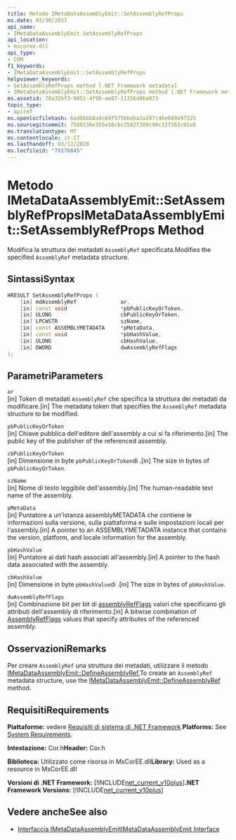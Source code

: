 ```yaml
---
title: Metodo IMetaDataAssemblyEmit::SetAssemblyRefProps
ms.date: 03/30/2017
api_name:
- IMetaDataAssemblyEmit.SetAssemblyRefProps
api_location:
- mscoree.dll
api_type:
- COM
f1_keywords:
- IMetaDataAssemblyEmit::SetAssemblyRefProps
helpviewer_keywords:
- SetAssemblyRefProps method [.NET Framework metadata]
- IMetaDataAssemblyEmit::SetAssemblyRefProps method [.NET Framework metadata]
ms.assetid: 70a32bf3-9051-4f96-ae87-11356d06a073
topic_type:
- apiref
ms.openlocfilehash: 6ad6bbb8a4c69f575bbeba3a297c46e049a97325
ms.sourcegitcommit: 7588136e355e10cbc2582f389c90c127363c02a5
ms.translationtype: MT
ms.contentlocale: it-IT
ms.lasthandoff: 03/12/2020
ms.locfileid: "79176045"
---
```

# <a name="imetadataassemblyemitsetassemblyrefprops-method"></a><span data-ttu-id="17505-102">Metodo IMetaDataAssemblyEmit::SetAssemblyRefProps</span><span class="sxs-lookup"><span data-stu-id="17505-102">IMetaDataAssemblyEmit::SetAssemblyRefProps Method</span></span>
<span data-ttu-id="17505-103">Modifica la struttura dei metadati `AssemblyRef` specificata.</span><span class="sxs-lookup"><span data-stu-id="17505-103">Modifies the specified `AssemblyRef` metadata structure.</span></span>  
  
## <a name="syntax"></a><span data-ttu-id="17505-104">Sintassi</span><span class="sxs-lookup"><span data-stu-id="17505-104">Syntax</span></span>  
  
```cpp  
HRESULT SetAssemblyRefProps (  
    [in] mdAssemblyRef              ar,  
    [in] const void                 *pbPublicKeyOrToken,  
    [in] ULONG                      cbPublicKeyOrToken,  
    [in] LPCWSTR                    szName,
    [in] const ASSEMBLYMETADATA     *pMetaData,
    [in] const void                 *pbHashValue,  
    [in] ULONG                      cbHashValue,  
    [in] DWORD                      dwAssemblyRefFlags  
);  
```  
  
## <a name="parameters"></a><span data-ttu-id="17505-105">Parametri</span><span class="sxs-lookup"><span data-stu-id="17505-105">Parameters</span></span>  
 `ar`  
 <span data-ttu-id="17505-106">[in] Token di metadati `AssemblyRef` che specifica la struttura dei metadati da modificare.</span><span class="sxs-lookup"><span data-stu-id="17505-106">[in] The metadata token that specifies the `AssemblyRef` metadata structure to be modified.</span></span>  
  
 `pbPublicKeyOrToken`  
 <span data-ttu-id="17505-107">[in] Chiave pubblica dell'editore dell'assembly a cui si fa riferimento.</span><span class="sxs-lookup"><span data-stu-id="17505-107">[in] The public key of the publisher of the referenced assembly.</span></span>  
  
 `cbPublicKeyOrToken`  
 <span data-ttu-id="17505-108">[in] Dimensione in byte `pbPublicKeyOrToken`di .</span><span class="sxs-lookup"><span data-stu-id="17505-108">[in] The size in bytes of `pbPublicKeyOrToken`.</span></span>  
  
 `szName`  
 <span data-ttu-id="17505-109">[in] Nome di testo leggibile dell'assembly.</span><span class="sxs-lookup"><span data-stu-id="17505-109">[in] The human-readable text name of the assembly.</span></span>  
  
 `pMetaData`  
 <span data-ttu-id="17505-110">[in] Puntatore a un'istanza assemblyMETADATA che contiene le informazioni sulla versione, sulla piattaforma e sulle impostazioni locali per l'assembly.</span><span class="sxs-lookup"><span data-stu-id="17505-110">[in] A pointer to an ASSEMBLYMETADATA instance that contains the version, platform, and locale information for the assembly.</span></span>  
  
 `pbHashValue`  
 <span data-ttu-id="17505-111">[in] Puntatore ai dati hash associati all'assembly.</span><span class="sxs-lookup"><span data-stu-id="17505-111">[in] A pointer to the hash data associated with the assembly.</span></span>  
  
 `cbHashValue`  
 <span data-ttu-id="17505-112">[in] Dimensione in byte `pbHashValue`di .</span><span class="sxs-lookup"><span data-stu-id="17505-112">[in] The size in bytes of `pbHashValue`.</span></span>  
  
 `dwAssemblyRefFlags`  
 <span data-ttu-id="17505-113">[in] Combinazione bit per bit di [assemblyRefFlags](../../../../docs/framework/unmanaged-api/metadata/assemblyrefflags-enumeration.md) valori che specificano gli attributi dell'assembly di riferimento.</span><span class="sxs-lookup"><span data-stu-id="17505-113">[in] A bitwise combination of [AssemblyRefFlags](../../../../docs/framework/unmanaged-api/metadata/assemblyrefflags-enumeration.md) values that specify attributes of the referenced assembly.</span></span>  
  
## <a name="remarks"></a><span data-ttu-id="17505-114">Osservazioni</span><span class="sxs-lookup"><span data-stu-id="17505-114">Remarks</span></span>  
 <span data-ttu-id="17505-115">Per creare `AssemblyRef` una struttura dei metadati, utilizzare il metodo [IMetaDataAssemblyEmit::DefineAssemblyRef.](../../../../docs/framework/unmanaged-api/metadata/imetadataassemblyemit-defineassemblyref-method.md)</span><span class="sxs-lookup"><span data-stu-id="17505-115">To create an `AssemblyRef` metadata structure, use the [IMetaDataAssemblyEmit::DefineAssemblyRef](../../../../docs/framework/unmanaged-api/metadata/imetadataassemblyemit-defineassemblyref-method.md) method.</span></span>  
  
## <a name="requirements"></a><span data-ttu-id="17505-116">Requisiti</span><span class="sxs-lookup"><span data-stu-id="17505-116">Requirements</span></span>  
 <span data-ttu-id="17505-117">**Piattaforme:** vedere [Requisiti di sistema di .NET Framework](../../../../docs/framework/get-started/system-requirements.md).</span><span class="sxs-lookup"><span data-stu-id="17505-117">**Platforms:** See [System Requirements](../../../../docs/framework/get-started/system-requirements.md).</span></span>  
  
 <span data-ttu-id="17505-118">**Intestazione:** Cor.h</span><span class="sxs-lookup"><span data-stu-id="17505-118">**Header:** Cor.h</span></span>  
  
 <span data-ttu-id="17505-119">**Biblioteca:** Utilizzato come risorsa in MsCorEE.dll</span><span class="sxs-lookup"><span data-stu-id="17505-119">**Library:** Used as a resource in MsCorEE.dll</span></span>  
  
 <span data-ttu-id="17505-120">**Versioni di .NET Framework:** [!INCLUDE[net_current_v10plus](../../../../includes/net-current-v10plus-md.md)]</span><span class="sxs-lookup"><span data-stu-id="17505-120">**.NET Framework Versions:** [!INCLUDE[net_current_v10plus](../../../../includes/net-current-v10plus-md.md)]</span></span>  
  
## <a name="see-also"></a><span data-ttu-id="17505-121">Vedere anche</span><span class="sxs-lookup"><span data-stu-id="17505-121">See also</span></span>

- [<span data-ttu-id="17505-122">Interfaccia IMetaDataAssemblyEmit</span><span class="sxs-lookup"><span data-stu-id="17505-122">IMetaDataAssemblyEmit Interface</span></span>](../../../../docs/framework/unmanaged-api/metadata/imetadataassemblyemit-interface.md)
